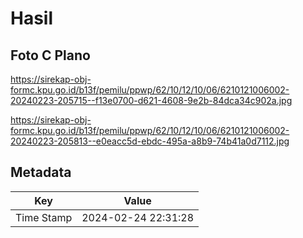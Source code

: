 # Hasil

## Foto C Plano

https://sirekap-obj-formc.kpu.go.id/b13f/pemilu/ppwp/62/10/12/10/06/6210121006002-20240223-205715--f13e0700-d621-4608-9e2b-84dca34c902a.jpg

https://sirekap-obj-formc.kpu.go.id/b13f/pemilu/ppwp/62/10/12/10/06/6210121006002-20240223-205813--e0eacc5d-ebdc-495a-a8b9-74b41a0d7112.jpg


## Metadata

| Key        | Value               |
| ---------- | ------------------- |
| Time Stamp | 2024-02-24 22:31:28 |



